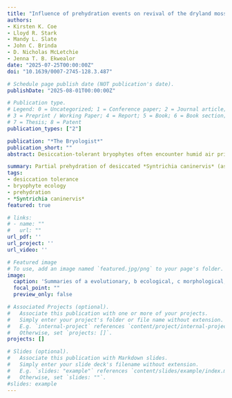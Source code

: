 ```yaml
---
title: "Influence of prehydration events on revival of the dryland moss *Syntrichia caninervis* desiccated for 17 years: does water content matter?"
authors:
- Kirsten K. Coe
- Lloyd R. Stark
- Mandy L. Slate
- John C. Brinda
- D. Nicholas McLetchie
- Jenna T. B. Ekwealor
date: "2025-07-25T00:00:00Z"
doi: "10.1639/0007-2745-128.3.487"

# Schedule page publish date (NOT publication's date).
publishDate: "2025-08-01T00:00:00Z"

# Publication type.
# Legend: 0 = Uncategorized; 1 = Conference paper; 2 = Journal article;
# 3 = Preprint / Working Paper; 4 = Report; 5 = Book; 6 = Book section;
# 7 = Thesis; 8 = Patent
publication_types: ["2"]

publication: "*The Bryologist*"
publication_short: ""
abstract: Desiccation-tolerant bryophytes often encounter humid air prior to liquid forms of precipitation during rehydration in nature, although much of our understanding of desiccation physiology does not take this into account. We sought to examine the implications of such conditions on regeneration in 17-year desiccated shoots of the desert moss *Syntrichia caninervis*. Moss shoot tips were rehydrated using either liquid water directly or after a prehydration period (exposure to humid air) from <1 hour up to 7 days followed by liquid water. About 50% of shoot tips rehydrated with liquid water directly were viable, compared to ∼85% of shoot tips prehydrated prior to the addition of liquid water. This increase in viability occurred due to exposure to humid air during the first hour of prehydration, when shoot water content reached 20% dry mass (DM) and relative humidity of the surrounding air reached 91%. Shoot water content increased from 5% to ∼100% after 24–48 hours of prehydration, with a full turgor water content of 350% DM. Leaf damage was reduced by prehydration periods of 8 hours or longer, except at the longest prehydration period (7 days). A prehydration period of at least 4 hours allowed shoots to regenerate 4.5 days earlier and to produce 2.5× the total number of regenerative points, compared with control (direct liquid water) shoots. Results suggest that a maximum water content during prehydration of 100% is not required for the benefits of prehydration on survival and regeneration following an extended period of continuous desiccation, and water content as low as 20% DM reached through prehydration can result in increased shoot viability.

summary: Partial prehydration of desiccated *Syntrichia caninervis* (as low as 20 % dry mass) significantly enhances revival outcomes compared to direct watering. Benefits include higher viability (~85 %), reduced leaf damage, faster regeneration (by ~4.5 days), and more regenerative points (~2.5×). Maximum hydration isn’t required—moderate humidity exposure suffices.
tags:
- desiccation tolerance
- bryophyte ecology
- prehydration
- *Syntrichia caninervis*
featured: true

# links:
# - name: ""
#   url: ""
url_pdf: ''
url_project: ''
url_video: ''

# Featured image
# To use, add an image named `featured.jpg/png` to your page's folder. 
image:
  caption: 'Summaries of a evolutionary, b ecological, c morphological, d cellular, and e molecular aspects of desiccation tolerance. f timeline of major natural and research milestones in desiccation tolerance. Colors represent the biological scale of each discovery: purple for discoveries in evolution, blue for discoveries in geography, green for organismal-scale discoveries, yellow for cellular-scale discoveries, and red for discoveries on the molecular scale. Orange represents a historical biological event. For a brief history of the modern discovery of desiccation tolerance, see Alpert (2000). Illustrations in (c–e) by Rachel Torrez.'
  focal_point: ""
  preview_only: false

# Associated Projects (optional).
#   Associate this publication with one or more of your projects.
#   Simply enter your project's folder or file name without extension.
#   E.g. `internal-project` references `content/project/internal-project/index.md`.
#   Otherwise, set `projects: []`.
projects: []

# Slides (optional).
#   Associate this publication with Markdown slides.
#   Simply enter your slide deck's filename without extension.
#   E.g. `slides: "example"` references `content/slides/example/index.md`.
#   Otherwise, set `slides: ""`.
#slides: example
---
```

